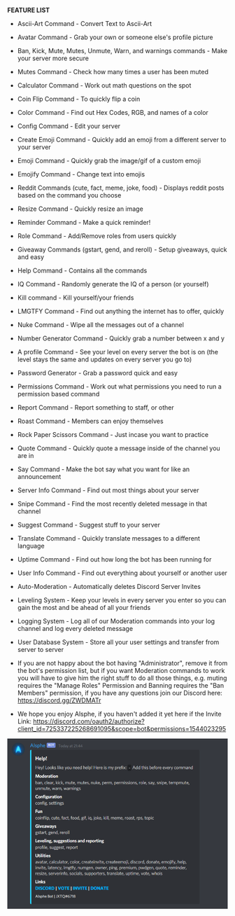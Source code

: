 **__FEATURE LIST__**

- Ascii-Art Command - Convert Text to Ascii-Art

- Avatar Command - Grab your own or someone else's profile picture

- Ban, Kick, Mute, Mutes, Unmute, Warn, and warnings commands - Make your server more secure

- Mutes Command - Check how many times a user has been muted

- Calculator Command - Work out math questions on the spot

- Coin Flip Command - To quickly flip a coin

- Color Command - Find out Hex Codes, RGB, and names of a color

- Config Command - Edit your server 

- Create Emoji Command - Quickly add an emoji from a different server to your server

- Emoji Command - Quickly grab the image/gif of a custom emoji

- Emojify Command - Change text into emojis

- Reddit Commands (cute, fact, meme, joke, food) - Displays reddit posts based on the command you choose

- Resize Command - Quickly resize an image

- Reminder Command - Make a quick reminder!

- Role Command - Add/Remove roles from users quickly

- Giveaway Commands (gstart, gend, and reroll) - Setup giveaways, quick and easy

- Help Command - Contains all the commands

- IQ Command - Randomly generate the IQ of a person (or yourself)

- Kill command - Kill yourself/your friends

- LMGTFY Command - Find out anything the internet has to offer, quickly

- Nuke Command - Wipe all the messages out of a channel

- Number Generator Command - Quickly grab a number between x and y

- A profile Command - See your level on every server the bot is on (the level stays the same and updates on every server you go to)

- Password Generator - Grab a password quick and easy

- Permissions Command - Work out what permissions you need to run a permission based command

- Report Command - Report something to staff, or other

- Roast Command - Members can enjoy themselves

- Rock Paper Scissors Command - Just incase you want to practice

- Quote Command - Quickly quote a message inside of the channel you are in

- Say Command - Make the bot say what you want for like an announcement

- Server Info Command - Find out most things about your server

- Snipe Command - Find the most recently deleted message in that channel

- Suggest Command - Suggest stuff to your server

- Translate Command - Quickly translate messages to a different language

- Uptime Command - Find out how long the bot has been running for

- User Info Command - Find out everything about yourself or another user

- Auto-Moderation - Automatically deletes Discord Server Invites

- Leveling System - Keep your levels in every server you enter so you can gain the most and be ahead of all your friends

- Logging System - Log all of our Moderation commands into your log channel and log every deleted message

- User Database System - Store all your user settings and transfer from server to server

- If you are not happy about the bot having "Administrator", remove it from the bot's permission list, but if you want Moderation commands to work you will have to give him the right stuff to do all those things, e.g. muting requires the "Manage Roles" Permission and Banning requires the "Ban Members" permission, if you have any questions join our Discord here: https://discord.gg/ZWDMATr

- We hope you enjoy Alsphe, if you haven't added it yet here if the Invite Link: https://discord.com/oauth2/authorize?client_id=725337225268691095&scope=bot&permissions=1544023295 

![Current Help Command](https://github.com/TheArkian/AlspheDocs/blob/master/help1.png?raw=true)
